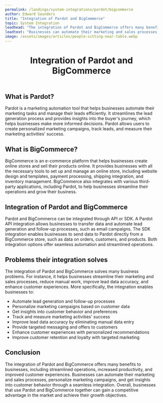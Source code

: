 ```yaml
---
permalink: /landings/system-integrations/pardot/bigcommerce
author: Edward Saunders
title: "Integration of Pardot and BigCommerce"
topic: System Integration
leadhead: "The integration of Pardot and BigCommerce offers many benefits to businesses, including streamlined operations, increased productivity, and improved customer experiences"
leadtext: "Businesses can automate their marketing and sales processes, personalize marketing campaigns, and get insights into customer behavior through a seamless integration. Overall, businesses that use Pardot and BigCommerce together can gain a competitive advantage in the market and achieve their growth objectives."
image: /assets/images/articles/people-sitting-near-table.webp
---
```

<div class="arttext">	<header>
		<h1>Integration of Pardot and BigCommerce</h1>
	</header>
	<section>
		<h2>What is Pardot?</h2>
		<p>Pardot is a marketing automation tool that helps businesses automate their marketing tasks and manage their leads efficiently. It streamlines the lead generation process and provides insights into the buyer's journey, which helps businesses make more informed decisions. Pardot allows users to create personalized marketing campaigns, track leads, and measure their marketing activities' success.</p>
	</section>
	<section>
		<h2>What is BigCommerce?</h2>
		<p>BigCommerce is an e-commerce platform that helps businesses create online stores and sell their products online. It provides businesses with all the necessary tools to set up and manage an online store, including website design and templates, payment processing, shipping integration, and inventory management. BigCommerce also integrates with various third-party applications, including Pardot, to help businesses streamline their operations and grow their business.</p>
	</section>
	<section>
		<h2>Integration of Pardot and BigCommerce</h2>
		<p>Pardot and BigCommerce can be integrated through API or SDK. A Pardot API integration allows businesses to transfer data and automate lead generation and follow-up processes, such as email campaigns. The SDK integration enables businesses to send data to Pardot directly from a BigCommerce store, such as data on orders, customers, and products. Both integration options offer seamless automation and streamlined operations.</p>
	</section>
	<section>
		<h2>Problems their integration solves</h2>
		<p>The integration of Pardot and BigCommerce solves many business problems. For instance, it helps businesses streamline their marketing and sales processes, reduce manual work, improve lead data accuracy, and enhance customer experiences. More specifically, the integration enables businesses to:</p>
		<ul>
			<li>Automate lead generation and follow-up processes</li>
			<li>Personalize marketing campaigns based on customer data</li>
			<li>Get insights into customer behavior and preferences</li>
			<li>Track and measure marketing activities' success</li>
			<li>Improve lead data accuracy by eliminating manual data entry</li>
			<li>Provide targeted messaging and offers to customers</li>
			<li>Enhance customer experiences with personalized recommendations</li>
			<li>Improve customer retention and loyalty with targeted marketing</li>
		</ul>
	</section>
	<footer>
		<h2>Conclusion</h2>
		<p>The integration of Pardot and BigCommerce offers many benefits to businesses, including streamlined operations, increased productivity, and improved customer experiences. Businesses can automate their marketing and sales processes, personalize marketing campaigns, and get insights into customer behavior through a seamless integration. Overall, businesses that use Pardot and BigCommerce together can gain a competitive advantage in the market and achieve their growth objectives.</p>
	</footer>
</div>